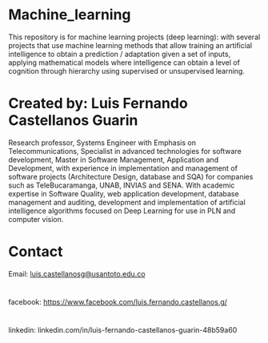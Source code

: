 # Machine_learning
This repository is for machine learning projects (deep learning): with several projects that use machine learning methods that allow training an artificial intelligence to obtain a prediction / adaptation given a set of inputs, applying mathematical models where intelligence can obtain a level of cognition through hierarchy using supervised or unsupervised learning.
# Created by: Luis Fernando Castellanos Guarin
Research professor, Systems Engineer with Emphasis on Telecommunications, Specialist in advanced technologies for software development, Master in Software Management, Application and Development, with experience in implementation and management of software projects (Architecture Design, database and SQA) for companies such as TeleBucaramanga, UNAB, INVIAS and SENA. With academic expertise in Software Quality, web application development, database management and auditing, development and implementation of artificial intelligence algorithms focused on Deep Learning for use in PLN and computer vision.

# Contact 
Email: luis.castellanosg@usantoto.edu.co
#
facebook: https://www.facebook.com/luis.fernando.castellanos.g/
#
linkedin: linkedin.com/in/luis-fernando-castellanos-guarin-48b59a60 
